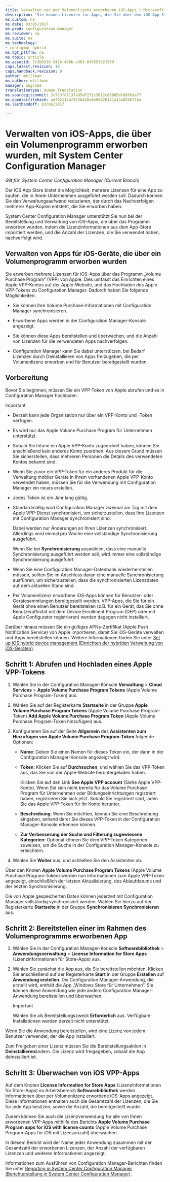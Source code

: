 ```yaml
---
title: Verwalten von per Volumenlizenz erworbenen iOS-Apps | Microsoft-Dokumentation
description: "Sie können Lizenzen für Apps, die Sie über den iOS App Store erworben haben, bereitstellen, verwalten und nachverfolgen."
ms.custom: na
ms.date: 03/05/2017
ms.prod: configuration-manager
ms.reviewer: na
ms.suite: na
ms.technology:
- configmgr-hybrid
ms.tgt_pltfrm: na
ms.topic: article
ms.assetid: 7c3b9316-247b-490b-a363-8f8553821579
caps.latest.revision: 18
caps.handback.revision: 0
author: mtillman
ms.author: mtillman
manager: angrobe
translationtype: Human Translation
ms.sourcegitcommit: 2c723fe7137a95df271c3612c88805efd8fb9a77
ms.openlocfilehash: aef92114af913b420a6e96876141a13a855677ea
ms.lasthandoff: 03/06/2017

---
```

# <a name="manage-volume-purchased-ios-apps-with-system-center-configuration-manager"></a>Verwalten von iOS-Apps, die über ein Volumenprogramm erworben wurden, mit System Center Configuration Manager

*Gilt für: System Center Configuration Manager (Current Branch)*



 Der iOS App Store bietet die Möglichkeit, mehrere Lizenzen für eine App zu kaufen, die in Ihrem Unternehmen ausgeführt werden soll. Dadurch können Sie den Verwaltungsaufwand reduzieren, der durch das Nachverfolgen mehrerer App-Kopien entsteht, die Sie erworben haben.  

 System Center Configuration Manager unterstützt Sie nun bei der Bereitstellung und Verwaltung von iOS-Apps, die über das Programm erworben wurden, indem die Lizenzinformationen aus dem App-Store importiert werden, und die Anzahl der Lizenzen, die Sie verwendet haben, nachverfolgt wird.  

## <a name="manage-volume-purchased-apps-for-ios-devices"></a>Verwalten von Apps für iOS-Geräte, die über ein Volumenprogramm erworben wurden  
 Sie erwerben mehrere Lizenzen für iOS-Apps über das Programm „Volume Purchase Program“ (VPP) von Apple. Dies umfasst das Einrichten eines Apple VPP-Kontos auf der Apple-Website, und das Hochladen des Apple VPP-Tokens zu Configuration Manager. Dadurch haben Sie folgende Möglichkeiten:  

-   Sie können Ihre Volume Purchase-Informationen mit Configuration Manager synchronisieren.  

-   Erworbene Apps werden in der Configuration Manager-Konsole angezeigt.  

-   Sie können diese Apps bereitstellen und überwachen, und die Anzahl von Lizenzen für die verwendeten Apps nachverfolgen.  

-   Configuration Manager kann Sie dabei unterstützen, bei Bedarf Lizenzen durch Deinstallieren von Apps freizugeben, die per Volumenlizenz erworben und für Benutzer bereitgestellt wurden.  

## <a name="before-you-start"></a>Vorbereitung  
 Bevor Sie beginnen, müssen Sie ein VPP-Token von Apple abrufen und es in Configuration Manager hochladen.  

> [!IMPORTANT]  
>  -   Derzeit kann jede Organisation nur über ein VPP-Konto und -Token verfügen.  
> -   Es wird nur das Apple Volume Purchase Program für Unternehmen unterstützt.  
> -   Sobald Sie Intune ein Apple VPP-Konto zugeordnet haben, können Sie anschließend kein anderes Konto zuordnen. Aus diesem Grund müssen Sie sicherstellen, dass mehreren Personen die Details des verwendeten Kontos bekannt sind.  
> -   Wenn Sie zuvor ein VPP-Token für ein anderes Produkt für die Verwaltung mobiler Geräte in Ihrem vorhandenen Apple VPP-Konto verwendet haben, müssen Sie für die Verwendung mit Configuration Manager ein neues erstellen.  
> -   Jedes Token ist ein Jahr lang gültig.  
> -   Standardmäßig wird Configuration Manager zweimal am Tag mit dem Apple VPP-Dienst synchronisiert, um sicherzustellen, dass Ihre Lizenzen mit Configuration Manager synchronisiert sind.  
>   
>      Dabei werden nur Änderungen an Ihren Lizenzen synchronisiert. Allerdings wird einmal pro Woche eine vollständige Synchronisierung ausgeführt.  
>   
>      Wenn Sie bei **Synchronisierung** auswählen, dass eine manuelle Synchronisierung ausgeführt werden soll, wird immer eine vollständige Synchronisierung ausgeführt.  
> -   Wenn Sie eine Configuration Manager-Datenbank wiederherstellen müssen, sollten Sie im Anschluss daran eine manuelle Synchronisierung ausführen, um sicherzustellen, dass die synchronisierten Lizenzdaten auf dem aktuellen Stand sind.  
> -   Per Volumenlizenz erworbene iOS-Apps können für Benutzer- oder Gerätesammlungen bereitgestellt werden. VPP-Apps, die Sie für ein Gerät ohne einen Benutzer bereitstellen (z.B. für ein Gerät, das Sie ohne Benutzeraffinität mit dem Device Enrollment Program (DEP) oder mit Apple Configurator registrieren) werden dagegen nicht installiert.  

 Darüber hinaus müssen Sie ein gültiges APNs-Zertifikat (Apple Push Notification Service) von Apple importieren, damit Sie iOS-Geräte verwalten und Apps bereitstellen können. Weitere Informationen finden Sie unter [Set up iOS hybrid device management (Einrichten der hybriden Verwaltung von iOS-Geräten)](enroll-hybrid-ios-mac.md).  

## <a name="step-1---to-get-and-upload-an-apple-vpp-token"></a>Schritt 1: Abrufen und Hochladen eines Apple VPP-Tokens  

1.  Wählen Sie in der Configuration Manager-Konsole **Verwaltung** > **Cloud Services** > **Apple Volume Purchase Program Tokens** (Apple Volume Purchase Program-Token) aus.   

3.  Wählen Sie auf der Registerkarte **Startseite** in der Gruppe **Apple Volume Purchase Program Tokens** (Apple Volume Purchase Program-Token) **Add Apple Volume Purchase Program Token** (Apple Volume Purchase Program-Token hinzufügen) aus.  

4.  Konfigurieren Sie auf der Seite **Allgemein** des **Assistenten zum Hinzufügen von Apple Volume Purchase Program-Token** folgende Optionen:   

    -   **Name**: Geben Sie einen Namen für dieses Token ein, der dann in der Configuration Manager-Konsole angezeigt wird.  

    -   **Token**: Klicken Sie auf **Durchsuchen**, und wählen Sie das VPP-Token aus, das Sie von der Apple-Website heruntergeladen haben.  

         Klicken Sie auf den Link **See Apple VPP account** (Siehe Apple VPP-Konto). Wenn Sie sich nicht bereits für das Volume Purchase Program für Unternehmen oder Bildungseinrichtungen registriert haben, registrieren Sie sich jetzt. Sobald Sie registriert sind, laden Sie das Apple VPP-Token für Ihr Konto herunter.  

    -   **Beschreibung**: Wenn Sie möchten, können Sie eine Beschreibung eingeben, anhand derer Sie dieses VPP-Token in der Configuration Manager-Konsole erkennen können.  

    -   **Zur Verbesserung der Suche und Filterung zugewiesene Kategorien**: Optional können Sie dem VPP-Token Kategorien zuweisen, um die Suche in der Configuration Manager-Konsole zu erleichtern.  

5.  Wählen Sie **Weiter** aus, und schließen Sie den Assistenten ab.  

Über den Knoten **Apple Volume Purchase Program Tokens** (Apple Volume Purchase Program-Token) werden nun Informationen zum Apple VPP-Token angezeigt, einschließlich der letzten Aktualisierung, des Ablaufdatums und der letzten Synchronisierung.

Die von Apple gespeicherten Daten können jederzeit mit Configuration Manager vollständig synchronisiert werden. Wählen Sie hierzu auf der Registerkarte **Startseite** in der Gruppe **Synchronisieren** **Synchronisieren** aus.  

## <a name="step-2---deploy-a-volume-purchased-app"></a>Schritt 2: Bereitstellen einer im Rahmen des Volumenprogramms erworbenen App  

1.  Wählen Sie in der Configuration Manager-Konsole **Softwarebibliothek** > **Anwendungsverwaltung** > **License Information for Store Apps** (Lizenzinformationen für Store-Apps) aus.  

3.  Wählen Sie zunächst die App aus, die Sie bereitstellen möchten. Klicken Sie anschließend auf der Registerkarte **Start** in der Gruppe **Erstellen** auf **Anwendung erstellen**.
Die Configuration Manager-Anwendung, die erstellt wird, enthält die App „Windows Store für Unternehmen“. Sie können diese Anwendung wie jede andere Configuration Manager-Anwendung bereitstellen und überwachen.

    > [!IMPORTANT]  
    > Wählen Sie als Bereitstellungszweck **Erforderlich** aus. Verfügbare Installationen werden derzeit nicht unterstützt.

 Wenn Sie die Anwendung bereitstellen, wird eine Lizenz von jedem Benutzer verwendet, der die App installiert.  

 Zum Freigeben einer Lizenz müssen Sie die Bereitstellungsaktion in **Deinstallieren**ändern. Die Lizenz wird freigegeben, sobald die App deinstalliert ist.  

## <a name="step-3---monitor-ios-vpp-apps"></a>Schritt 3: Überwachen von iOS VPP-Apps  
 Auf dem Knoten **License Information for Store Apps** (Lizenzinformationen für Store-Apps) im Arbeitsbereich **Softwarebibliothek** werden Informationen über per Volumenlizenz erworbene iOS-Apps angezeigt. Diese Informationen enthalten auch die Gesamtzahl der Lizenzen, die Sie für jede App besitzen, sowie die Anzahl, die bereitgestellt wurde.

 Zudem können Sie auch die Lizenzverwendung für alle von Ihnen erworbenen VPP-Apps mithilfe des Berichts **Apple Volume Purchase Program apps for iOS with license counts** (Apple Volume Purchase Program-Apps für iOS mit Lizenzanzahl) überwachen.  

 In diesem Bericht wird der Name jeder Anwendung zusammen mit der Gesamtzahl der erworbenen Lizenzen, der Anzahl der verfügbaren Lizenzen und weiteren Informationen angezeigt.  

 Informationen zum Ausführen von Configuration Manager-Berichten finden Sie unter [Reporting in System Center Configuration Manager (Berichterstellung in System Center Configuration Manager)](../../core/servers/manage/reporting.md).  

